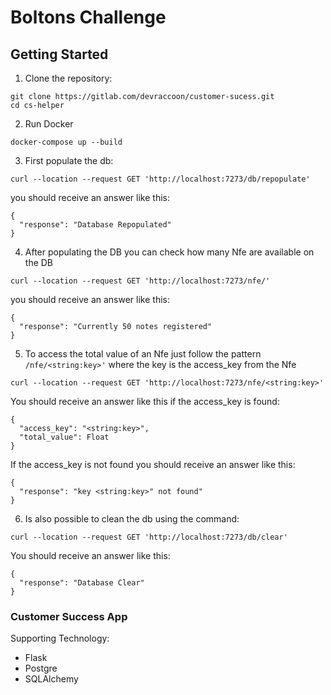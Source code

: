 # Boltons Challenge


## Getting Started

1. Clone the repository:
```
git clone https://gitlab.com/devraccoon/customer-sucess.git
cd cs-helper
```

2. Run Docker
```
docker-compose up --build
```
3. First populate the db:
```
curl --location --request GET 'http://localhost:7273/db/repopulate'
```
you should receive an answer like this:
```
{
  "response": "Database Repopulated"
}
```
4. After populating the DB you can check how many Nfe are available on the DB
```
curl --location --request GET 'http://localhost:7273/nfe/'
```
you should receive an answer like this:
```
{
  "response": "Currently 50 notes registered"
}
```
5. To access the total value of an Nfe just follow the pattern ```/nfe/<string:key>'``` where the key is the access_key from the Nfe
```
curl --location --request GET 'http://localhost:7273/nfe/<string:key>'
```

You should receive an answer like this if the access_key is found:
```
{
  "access_key": "<string:key>",
  "total_value": Float
}
```
If the access_key is not found you should receive  an answer like this:
```
{
  "response": "key <string:key>" not found"
}
```

6. Is also possible to clean the db using the command:
```
curl --location --request GET 'http://localhost:7273/db/clear'
```
You should receive an answer like this:
```
{
  "response": "Database Clear"
}
```


### Customer Success App

Supporting Technology:
- Flask
- Postgre
- SQLAlchemy

